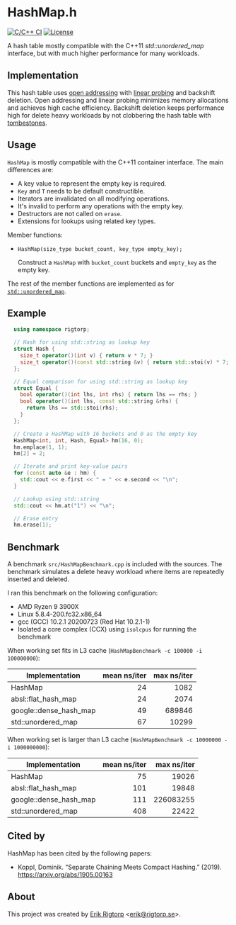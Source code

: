 # HashMap.h

[![C/C++ CI](https://github.com/rigtorp/HashMap/workflows/C/C++%20CI/badge.svg)](https://github.com/rigtorp/HashMap/actions)
[![License](https://img.shields.io/badge/license-MIT-blue.svg)](https://raw.githubusercontent.com/rigtorp/HashMap/master/LICENSE)

A hash table mostly compatible with the C++11 *std::unordered_map*
interface, but with much higher performance for many workloads.

## Implementation

This hash table uses [open addressing][1] with [linear probing][2] and
backshift deletion. Open addressing and linear probing minimizes
memory allocations and achieves high cache efficiency. Backshift deletion
keeps performance high for delete heavy workloads by not clobbering
the hash table with [tombestones][3].

[1]: https://en.wikipedia.org/wiki/Open_addressing "Open addressing"
[2]: https://en.wikipedia.org/wiki/Linear_probing "Linear probing"
[3]: https://en.wikipedia.org/wiki/Lazy_deletion "Lazy deletion"

## Usage

`HashMap` is mostly compatible with the C++11 container interface. The
main differences are:

- A key value to represent the empty key is required.
- `Key` and `T` needs to be default constructible.
- Iterators are invalidated on all modifying operations.
- It's invalid to perform any operations with the empty key.
- Destructors are not called on `erase`.
- Extensions for lookups using related key types.

Member functions:

- `HashMap(size_type bucket_count, key_type empty_key);`

  Construct a `HashMap` with `bucket_count` buckets and `empty_key` as
  the empty key.

The rest of the member functions are implemented as for
[`std::unordered_map`](http://en.cppreference.com/w/cpp/container/unordered_map).

## Example

```cpp
  using namespace rigtorp;

  // Hash for using std::string as lookup key
  struct Hash {
    size_t operator()(int v) { return v * 7; }
    size_t operator()(const std::string &v) { return std::stoi(v) * 7; }
  };

  // Equal comparison for using std::string as lookup key
  struct Equal {
    bool operator()(int lhs, int rhs) { return lhs == rhs; }
    bool operator()(int lhs, const std::string &rhs) {
      return lhs == std::stoi(rhs);
    }
  };

  // Create a HashMap with 16 buckets and 0 as the empty key
  HashMap<int, int, Hash, Equal> hm(16, 0);
  hm.emplace(1, 1);
  hm[2] = 2;

  // Iterate and print key-value pairs
  for (const auto &e : hm) {
    std::cout << e.first << " = " << e.second << "\n";
  }

  // Lookup using std::string
  std::cout << hm.at("1") << "\n";

  // Erase entry
  hm.erase(1);
```

## Benchmark

A benchmark `src/HashMapBenchmark.cpp` is included with the sources. The
benchmark simulates a delete heavy workload where items are repeatedly inserted
and deleted. 

I ran this benchmark on the following configuration:

- AMD Ryzen 9 3900X
- Linux 5.8.4-200.fc32.x86_64
- gcc (GCC) 10.2.1 20200723 (Red Hat 10.2.1-1)
- Isolated a core complex (CCX) using `isolcpus` for running the benchmark

When working set fits in L3 cache (`HashMapBenchmark -c 100000 -i 100000000`):

| Implementation         | mean ns/iter | max ns/iter |
| ---------------------- | -----------: | ----------: |
| HashMap                |           24 |        1082 |
| absl::flat_hash_map    |           24 |        2074 |
| google::dense_hash_map |           49 |      689846 |
| std::unordered_map     |           67 |       10299 |

When working set is larger than L3 cache (`HashMapBenchmark -c 10000000 -i 1000000000`):

| Implementation         | mean ns/iter | max ns/iter |
| ---------------------- | -----------: | ----------: |
| HashMap                |           75 |       19026 |
| absl::flat_hash_map    |          101 |       19848 |
| google::dense_hash_map |          111 |   226083255 |
| std::unordered_map     |          408 |       22422 |


## Cited by

HashMap has been cited by the following papers:
- Koppl, Dominik. “Separate Chaining Meets Compact Hashing.” (2019).
  https://arxiv.org/abs/1905.00163 

## About

This project was created by [Erik Rigtorp](http://rigtorp.se)
<[erik@rigtorp.se](mailto:erik@rigtorp.se)>.
